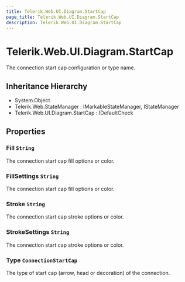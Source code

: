 ```yaml
---
title: Telerik.Web.UI.Diagram.StartCap
page_title: Telerik.Web.UI.Diagram.StartCap
description: Telerik.Web.UI.Diagram.StartCap
---
```


# Telerik.Web.UI.Diagram.StartCap

The connection start cap configuration or type name.

## Inheritance Hierarchy

* System.Object
* Telerik.Web.StateManager : IMarkableStateManager, IStateManager
* Telerik.Web.UI.Diagram.StartCap : IDefaultCheck

## Properties

###  Fill `String`

The connection start cap fill options or color.

###  FillSettings `String`

The connection start cap fill options or color.

###  Stroke `String`

The connection start cap stroke options or color.

###  StrokeSettings `String`

The connection start cap stroke options or color.

###  Type `ConnectionStartCap`

The type of start cap (arrow, head or decoration) of the connection.

